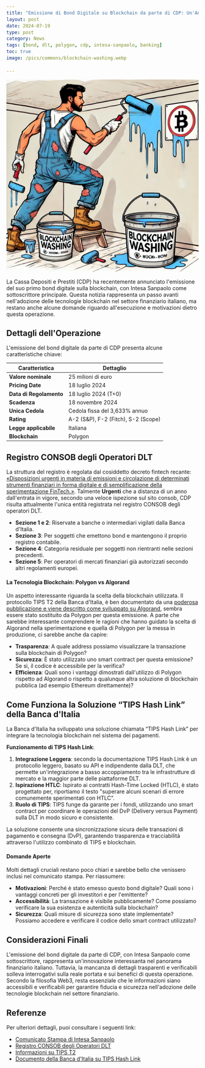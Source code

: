 ```yaml
---
title: "Emissione di Bond Digitale su Blockchain da parte di CDP: Un'Analisi Critica"
layout: post
date: 2024-07-19 
type: post
category: News
tags: [bond, dlt, polygon, cdp, intesa-sanpaolo, banking]
toc: true
image: /pics/commons/blockchain-washing.webp

---
```

![cover image](/pics/commons/blockchain-washing.webp)

La Cassa Depositi e Prestiti (CDP) ha recentemente annunciato l'emissione del suo primo bond digitale sulla blockchain, con Intesa Sanpaolo come sottoscrittore principale. Questa notizia rappresenta un passo avanti nell'adozione delle tecnologie blockchain nel settore finanziario italiano, ma restano anche alcune domande riguardo all'esecuzione e motivazioni dietro questa operazione.

## Dettagli dell'Operazione
L'emissione del bond digitale da parte di CDP presenta alcune caratteristiche chiave:

| **Caratteristica**        | **Dettaglio**                     |
|---------------------------|-----------------------------------|
| **Valore nominale**       | 25 milioni di euro                |
| **Pricing Date**          | 18 luglio 2024                    |
| **Data di Regolamento**   | 18 luglio 2024 (T+0)              |
| **Scadenza**              | 18 novembre 2024                  |
| **Unica Cedola**          | Cedola fissa del 3,633% annuo     |
| **Rating**                | A-2 (S&P), F-2 (Fitch), S-2 (Scope)|
| **Legge applicabile**     | Italiana                          |
| **Blockchain**            | Polygon                           |

## Registro CONSOB degli Operatori DLT


La struttura del registro è regolata dal cosiddetto decreto fintech recante: [«Disposizioni urgenti in materia di emissioni e circolazione di determinati strumenti finanziari in forma digitale e di semplificazione della sperimentazione FinTech.»](https://www.gazzettaufficiale.it/eli/id/2023/05/15/23A02825/sg). Talmente **Urgenti** che a distanza di un anno dall'entrata in vigore, secondo una veloce ispezione sul sito consob, CDP risulta attualmente l'unica entità registrata nel registro CONSOB degli operatori DLT. 

- **Sezione 1 e 2**: Riservate a banche o intermediari vigilati dalla Banca d'Italia.
- **Sezione 3**: Per soggetti che emettono bond e mantengono il proprio registro contabile.
- **Sezione 4**: Categoria residuale per soggetti non rientranti nelle sezioni precedenti.
- **Sezione 5**: Per operatori di mercati finanziari già autorizzati secondo altri regolamenti europei.



#### La Tecnologia Blockchain: Polygon vs Algorand
Un aspetto interessante riguarda la scelta della blockchain utilizzata. Il protocollo TIPS T2 della Banca d'Italia, è ben documentato da una [poderosa pubblicazione e viene descritto come sviluppato su Algorand](https://www.bancaditalia.it/pubblicazioni/mercati-infrastrutture-e-sistemi-di-pagamento/approfondimenti/2022-026/N.26-MISP.pdf), sembra essere stato sostituito da Polygon per questa emissione. A parte che sarebbe interessante comprendere le ragioni che hanno guidato la scelta di Algorand nella sperimentazione e quella di Polygon per la messa in produzione, ci sarebbe anche da capire:

- **Trasparenza**: A quale address possiamo visualizzare la transazione sulla blockchain di Polygon?
- **Sicurezza**: È stato utilizzato uno smart contract per questa emissione? Se sì, il codice è accessibile per la verifica?
- **Efficienza**: Quali sono i vantaggi dimostrati dall'utilizzo di Polygon rispetto ad Algorand o rispetto a qualunque altra soluzione di blockchain pubblica (ad esempio Ethereum direttamente)?

## Come Funziona la Soluzione “TIPS Hash Link” della Banca d'Italia

La Banca d'Italia ha sviluppato una soluzione  chiamata “TIPS Hash Link” per integrare la tecnologia blockchain nel sistema dei pagamenti. 

**Funzionamento di TIPS Hash Link**:
1. **Integrazione Leggera**: secondo la documentazione TIPS Hash Link è un protocollo leggero, basato su API e indipendente dalla DLT, che permette un'integrazione a basso accoppiamento tra le infrastrutture di mercato e la maggior parte delle piattaforme DLT.
2. **Ispirazione HTLC**: Ispirato ai contratti Hash-Time Locked (HTLC), è stato progettato per, riportiamo il testo "superare alcuni scenari di errore comunemente sperimentati con HTLC".
3. **Ruolo di TIPS**: TIPS funge da garante per i fondi, utilizzando uno smart contract per coordinare le operazioni del DvP (Delivery versus Payment) sulla DLT in modo sicuro e consistente.

La soluzione consente una sincronizzazione sicura delle transazioni di pagamento e consegna (DvP), garantendo trasparenza e tracciabilità attraverso l'utilizzo combinato di TIPS e blockchain.

#### Domande Aperte
Molti dettagli cruciali restano poco chiari e sarebbe bello che venissero inclusi nel comunicato stampa. Per riassumere:

- **Motivazioni**: Perché è stato emesso questo bond digitale? Quali sono i vantaggi concreti per gli investitori e per l'emittente?
- **Accessibilità**: La transazione è visibile pubblicamente? Come possiamo verificare la sua esistenza e autenticità sulla blockchain?
- **Sicurezza**: Quali misure di sicurezza sono state implementate? Possiamo accedere e verificare il codice dello smart contract utilizzato?

## Considerazioni Finali
L'emissione del bond digitale da parte di CDP, con Intesa Sanpaolo come sottoscrittore, rappresenta un'innovazione interessanta nel panorama finanziario italiano. Tuttavia, la mancanza di dettagli trasparenti e verificabili solleva interrogativi sulla reale portata e sui benefici di questa operazione. 
Secondo la filosofia Web3, resta essenziale che le informazioni siano accessibili e verificabili per garantire fiducia e sicurezza nell'adozione delle tecnologie blockchain nel settore finanziario.

## Referenze
Per ulteriori dettagli, puoi consultare i seguenti link:

- [Comunicato Stampa di Intesa Sanpaolo](https://group.intesasanpaolo.com/en/newsroom/press-releases/2024/07/cdp-successfully-issues-its-first-digital-bond-on-blockchain-int)
- [Registro CONSOB degli Operatori DLT](https://www.consob.it/c/portal/layout?p_l_id=1455121&p_v_l_s_g_id=0)
- [Informazioni su TIPS T2](https://www.bancaditalia.it/compiti/sistema-pagamenti/target2/index.html)
- [Documento della Banca d'Italia su TIPS Hash Link](https://www.bancaditalia.it/pubblicazioni/mercati-infrastrutture-e-sistemi-di-pagamento/approfondimenti/2022-026/N.26-MISP.pdf)

